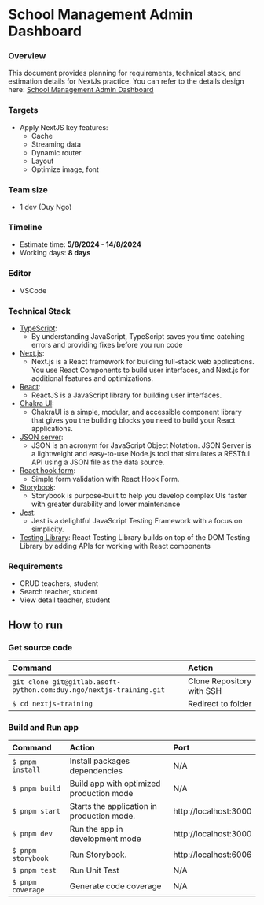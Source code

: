 # School Management Admin Dashboard

### Overview
This document provides planning for requirements, technical stack, and estimation details for NextJs practice. You can refer to the details design here: [School Management Admin Dashboard](https://www.figma.com/design/vROuABqVtKpHFXLYNEJ60n/School-Management-Admin-Dashboard-UI-(Community)?node-id=151-31183&t=aataHFgbIeWeBaX5-0)

### Targets
- Apply NextJS key features:
    - Cache
    - Streaming data
    - Dynamic router
    - Layout
    - Optimize image, font

### Team size
- 1 dev (Duy Ngo)

### Timeline
- Estimate time: **5/8/2024 - 14/8/2024**
- Working days: **8 days**

### Editor
- VSCode

### Technical Stack
- [TypeScript](https://www.typescriptlang.org/):
    - By understanding JavaScript, TypeScript saves you time catching errors and providing fixes before you run code
- [Next.js](https://nextjs.org/):
    - Next.js is a React framework for building full-stack web applications. You use React Components to build user interfaces, and Next.js for additional features and optimizations.
- [React](https://react.dev/reference/react):
    - ReactJS is a JavaScript library for building user interfaces.
- [Chakra UI](https://tailwindcss.com/): 
    - ChakraUI is a simple, modular, and accessible component library that gives you the building blocks you need to build your React applications.
- [JSON server](https://github.com/typicode/json-server): 
    - JSON is an acronym for JavaScript Object Notation. JSON Server is a lightweight and easy-to-use Node.js tool that simulates a RESTful API using a JSON file as the data source.
- [React hook form](https://www.react-hook-form.com/):
    - Simple form validation with React Hook Form.
- [Storybook](https://storybook.js.org/):
    - Storybook is purpose-built to help you develop complex UIs faster with greater durability and lower maintenance
- [Jest](https://jestjs.io/):
    - Jest is a delightful JavaScript Testing Framework with a focus on simplicity.
- [Testing Library](https://testing-library.com/):
    React Testing Library builds on top of the DOM Testing Library by adding APIs for working with React components

### Requirements
- CRUD teachers, student
- Search teacher, student
- View detail teacher, student

## How to run

### Get source code

| Command                                                                                              | Action                    |
| :----------------------------------------------------------------------------------------------------| :------------------------ |
| `git clone git@gitlab.asoft-python.com:duy.ngo/nextjs-training.git`                                  | Clone Repository with SSH |
| `$ cd nextjs-training`                                                                               | Redirect to folder        |

### Build and Run app

| Command            | Action                                        | Port                  |
| :----------------- | :---------------------------------------------|:--------------------- |
| `$ pnpm install`   | Install packages dependencies                 | N/A                   |
| `$ pnpm build`     | Build app with optimized production mode      | N/A                   |
| `$ pnpm start`     | Starts the application in production mode.    | http://localhost:3000 |
| `$ pnpm dev`       | Run the app in development mode               | http://localhost:3000 |
| `$ pnpm storybook` | Run Storybook.                                | http://localhost:6006 |
| `$ pnpm test`      | Run Unit Test                                 | N/A                   |
| `$ pnpm coverage`  | Generate code coverage                        | N/A                   |
